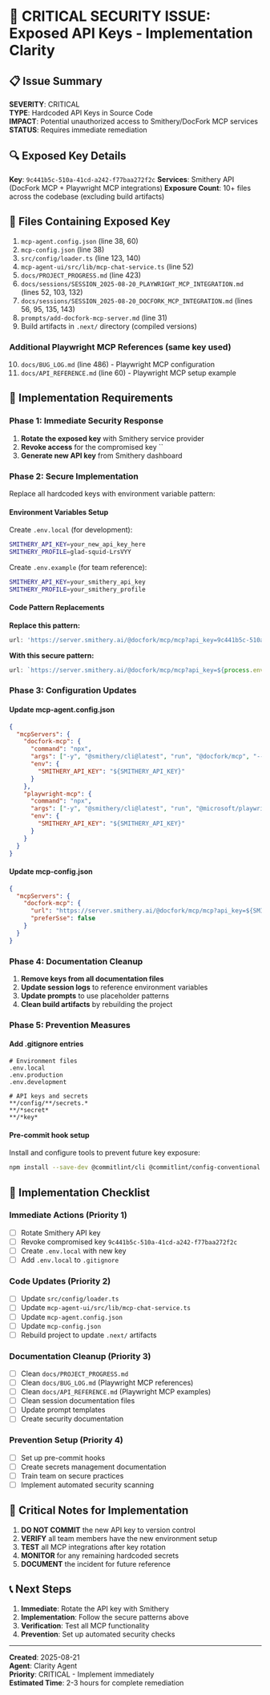 # 🚨 CRITICAL SECURITY ISSUE: Exposed API Keys - Implementation Clarity

## 📋 **Issue Summary**
**SEVERITY**: CRITICAL  
**TYPE**: Hardcoded API Keys in Source Code  
**IMPACT**: Potential unauthorized access to Smithery/DocFork MCP services  
**STATUS**: Requires immediate remediation  

## 🔍 **Exposed Key Details**
**Key**: `9c441b5c-510a-41cd-a242-f77baa272f2c`
**Services**: Smithery API (DocFork MCP + Playwright MCP integrations)
**Exposure Count**: 10+ files across the codebase (excluding build artifacts)

## 📁 **Files Containing Exposed Key**
1. `mcp-agent.config.json` (line 38, 60)
2. `mcp-config.json` (line 38)
3. `src/config/loader.ts` (line 123, 140)
4. `mcp-agent-ui/src/lib/mcp-chat-service.ts` (line 52)
5. `docs/PROJECT_PROGRESS.md` (line 423)
6. `docs/sessions/SESSION_2025-08-20_PLAYWRIGHT_MCP_INTEGRATION.md` (lines 52, 103, 132)
7. `docs/sessions/SESSION_2025-08-20_DOCFORK_MCP_INTEGRATION.md` (lines 56, 95, 135, 143)
8. `prompts/add-docfork-mcp-server.md` (line 31)
9. Build artifacts in `.next/` directory (compiled versions)

### **Additional Playwright MCP References** (same key used)
10. `docs/BUG_LOG.md` (line 486) - Playwright MCP configuration
11. `docs/API_REFERENCE.md` (line 60) - Playwright MCP setup example

## 🎯 **Implementation Requirements**

### **Phase 1: Immediate Security Response**
1. **Rotate the exposed key** with Smithery service provider
2. **Revoke access** for the compromised key ``
3. **Generate new API key** from Smithery dashboard

### **Phase 2: Secure Implementation**
Replace all hardcoded keys with environment variable pattern:

#### **Environment Variables Setup**
Create `.env.local` (for development):
```bash
SMITHERY_API_KEY=your_new_api_key_here
SMITHERY_PROFILE=glad-squid-LrsVYY
```

Create `.env.example` (for team reference):
```bash
SMITHERY_API_KEY=your_smithery_api_key
SMITHERY_PROFILE=your_smithery_profile
```

#### **Code Pattern Replacements**
**Replace this pattern:**
```typescript
url: 'https://server.smithery.ai/@docfork/mcp/mcp?api_key=9c441b5c-510a-41cd-a242-f77baa272f2c&profile=glad-squid-LrsVYY'
```

**With this secure pattern:**
```typescript
url: `https://server.smithery.ai/@docfork/mcp/mcp?api_key=${process.env.SMITHERY_API_KEY}&profile=${process.env.SMITHERY_PROFILE}`
```

### **Phase 3: Configuration Updates**

#### **Update mcp-agent.config.json**
```json
{
  "mcpServers": {
    "docfork-mcp": {
      "command": "npx",
      "args": ["-y", "@smithery/cli@latest", "run", "@docfork/mcp", "--key", "${SMITHERY_API_KEY}"],
      "env": {
        "SMITHERY_API_KEY": "${SMITHERY_API_KEY}"
      }
    },
    "playwright-mcp": {
      "command": "npx",
      "args": ["-y", "@smithery/cli@latest", "run", "@microsoft/playwright-mcp", "--key", "${SMITHERY_API_KEY}"],
      "env": {
        "SMITHERY_API_KEY": "${SMITHERY_API_KEY}"
      }
    }
  }
}
```

#### **Update mcp-config.json**
```json
{
  "mcpServers": {
    "docfork-mcp": {
      "url": "https://server.smithery.ai/@docfork/mcp/mcp?api_key=${SMITHERY_API_KEY}&profile=${SMITHERY_PROFILE}",
      "preferSse": false
    }
  }
}
```

### **Phase 4: Documentation Cleanup**
1. **Remove keys from all documentation files**
2. **Update session logs** to reference environment variables
3. **Update prompts** to use placeholder patterns
4. **Clean build artifacts** by rebuilding the project

### **Phase 5: Prevention Measures**

#### **Add .gitignore entries**
```gitignore
# Environment files
.env.local
.env.production
.env.development

# API keys and secrets
**/config/**/secrets.*
**/*secret*
**/*key*
```

#### **Pre-commit hook setup**
Install and configure tools to prevent future key exposure:
```bash
npm install --save-dev @commitlint/cli @commitlint/config-conventional
```

## 🔧 **Implementation Checklist**

### **Immediate Actions (Priority 1)**
- [ ] Rotate Smithery API key
- [ ] Revoke compromised key `9c441b5c-510a-41cd-a242-f77baa272f2c`
- [ ] Create `.env.local` with new key
- [ ] Add `.env.local` to `.gitignore`

### **Code Updates (Priority 2)**
- [ ] Update `src/config/loader.ts`
- [ ] Update `mcp-agent-ui/src/lib/mcp-chat-service.ts`
- [ ] Update `mcp-agent.config.json`
- [ ] Update `mcp-config.json`
- [ ] Rebuild project to update `.next/` artifacts

### **Documentation Cleanup (Priority 3)**
- [ ] Clean `docs/PROJECT_PROGRESS.md`
- [ ] Clean `docs/BUG_LOG.md` (Playwright MCP references)
- [ ] Clean `docs/API_REFERENCE.md` (Playwright MCP examples)
- [ ] Clean session documentation files
- [ ] Update prompt templates
- [ ] Create security documentation

### **Prevention Setup (Priority 4)**
- [ ] Set up pre-commit hooks
- [ ] Create secrets management documentation
- [ ] Train team on secure practices
- [ ] Implement automated security scanning

## 🚨 **Critical Notes for Implementation**

1. **DO NOT COMMIT** the new API key to version control
2. **VERIFY** all team members have the new environment setup
3. **TEST** all MCP integrations after key rotation
4. **MONITOR** for any remaining hardcoded secrets
5. **DOCUMENT** the incident for future reference

## 📞 **Next Steps**
1. **Immediate**: Rotate the API key with Smithery
2. **Implementation**: Follow the secure patterns above
3. **Verification**: Test all MCP functionality
4. **Prevention**: Set up automated security checks

---
**Created**: 2025-08-21  
**Agent**: Clarity Agent  
**Priority**: CRITICAL - Implement immediately  
**Estimated Time**: 2-3 hours for complete remediation
